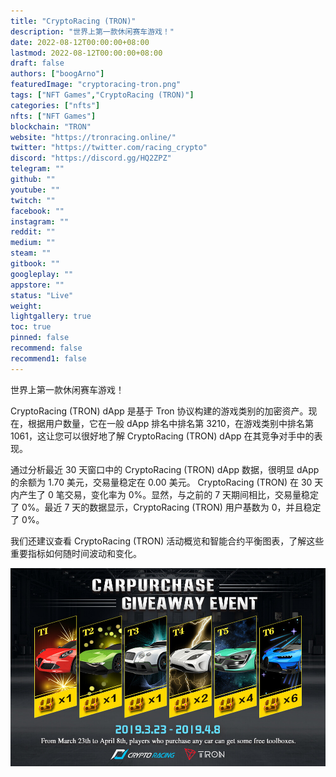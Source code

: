 ```yaml
---
title: "CryptoRacing (TRON)"
description: "世界上第一款休闲赛车游戏！"
date: 2022-08-12T00:00:00+08:00
lastmod: 2022-08-12T00:00:00+08:00
draft: false
authors: ["boogArno"]
featuredImage: "cryptoracing-tron.png"
tags: ["NFT Games","CryptoRacing (TRON)"]
categories: ["nfts"]
nfts: ["NFT Games"]
blockchain: "TRON"
website: "https://tronracing.online/"
twitter: "https://twitter.com/racing_crypto"
discord: "https://discord.gg/HQ2ZPZ"
telegram: ""
github: ""
youtube: ""
twitch: ""
facebook: ""
instagram: ""
reddit: ""
medium: ""
steam: ""
gitbook: ""
googleplay: ""
appstore: ""
status: "Live"
weight: 
lightgallery: true
toc: true
pinned: false
recommend: false
recommend1: false
---
```

世界上第一款休闲赛车游戏！

CryptoRacing (TRON) dApp 是基于 Tron 协议构建的游戏类别的加密资产。现在，根据用户数量，它在一般 dApp 排名中排名第 3210，在游戏类别中排名第 1061，这让您可以很好地了解 CryptoRacing (TRON) dApp 在其竞争对手中的表现。

通过分析最近 30 天窗口中的 CryptoRacing (TRON) dApp 数据，很明显 dApp 的余额为 1.70 美元，交易量稳定在 0.00 美元。 CryptoRacing (TRON) 在 30 天内产生了 0 笔交易，变化率为 0%。显然，与之前的 7 天期间相比，交易量稳定了 0%。最近 7 天的数据显示，CryptoRacing (TRON) 用户基数为 0，并且稳定了 0%。

我们还建议查看 CryptoRacing (TRON) 活动概览和智能合约平衡图表，了解这些重要指标如何随时间波动和变化。

![cryptoracingtron-dapp-games-tron-image2_0a3820b7ac380d2ab3936ed4ada6318f](cryptoracingtron-dapp-games-tron-image2_0a3820b7ac380d2ab3936ed4ada6318f.png)
